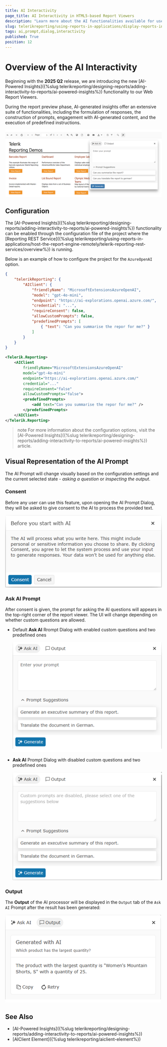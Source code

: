 ```yaml
---
title: AI Interactivity
page_title: AI Interactivity in HTML5-based Report Viewers
description: "Learn more about the AI functionalities available for use in the HTML5-based Report Viewers in Telerik Reporting."
slug: telerikreporting/using-reports-in-applications/display-reports-in-applications/web-application/ai-interactivity
tags: ai,prompt,dialog,interactivity
published: True
position: 12
---
```



# Overview of the AI Interactivity

Beginning with the **2025 Q2** release, we are introducing the new [AI-Powered Insights]({%slug telerikreporting/designing-reports/adding-interactivity-to-reports/ai-powered-insights%}) functionality to our Web Report Viewers.

During the report preview phase, AI-generated insights offer an extensive suite of functionalities, including the formulation of responses, the construction of prompts, engagement with AI-generated content, and the execution of predefined instructions.

![An image of the HTML5 Report Viewer with the AI-Powered Insights Dialog being opened](images/HTML5ReportViewer/ai-prompt-and-sass-viewer.png)

## Configuration

The [AI-Powered Insights]({%slug telerikreporting/designing-reports/adding-interactivity-to-reports/ai-powered-insights%}) functionality can be enabled through the configuration file of the project where the [Reporting REST Service]({%slug telerikreporting/using-reports-in-applications/host-the-report-engine-remotely/telerik-reporting-rest-services/overview%}) is running.

Below is an example of how to configure the project for the `AzureOpenAI` option.

````JSON
{
	"telerikReporting": {
		"AIClient": {
			"friendlyName": "MicrosoftExtensionsAzureOpenAI",
			"model": "gpt-4o-mini",
			"endpoint": "https://ai-explorations.openai.azure.com/",
			"credential": "...",
			"requireConsent": false,
			"allowCustomPrompts": false,
			"predefinedPrompts": [
				{ "text": "Can you summarise the repor for me?" }
			]
		}
	}
}
````
````XML
<Telerik.Reporting>
	<AIClient
		friendlyName="MicrosoftExtensionsAzureOpenAI"
		model="gpt-4o-mini"
		endpoint="https://ai-explorations.openai.azure.com/"
		credential="..."
		requireConsent="false"
		allowCustomPrompts="false">
		<predefinedPrompts>
			<add text="Can you summarise the repor for me?" />
		</predefinedPrompts>
	</AIClient>
</Telerik.Reporting>
````

>note For more information about the configuration options, visit the [AI-Powered Insights]({%slug telerikreporting/designing-reports/adding-interactivity-to-reports/ai-powered-insights%}) article. 

## Visual Representation of the AI Prompt

The AI Prompt will change visually based on the configuration settings and the current selected state - *asking a question* or *inspecting the output*.

### Consent

Before any user can use this feature, upon opening the AI Prompt Dialog, they will be asked to give consent to the AI to process the provided text.

![An Image of how the AI Prompt Consent Dialog Appears in the HTML5-based Report Viewers](images/HTML5ReportViewer/ai-consent.png)

### Ask AI Prompt

After consent is given, the prompt for asking the AI questions will appears in the top-right corner of the report viewer. The UI will change depending on whether custom questions are allowed.

- Default **Ask AI** Rrompt Dialog with enabled custom questions and two predefined ones

	![An Image of how the Ask AI Prompt will look with enabled custom questions and two predefined ones in the HTML5-based Report Viewers](images/HTML5ReportViewer/ai-prompt.png)

- **Ask AI** Prompt Dialog with disabled custom questions and two predefined ones

	![An Image of how the Ask AI Prompt will look with disabled custom questions and two predefined ones in the HTML5-based Report Viewers](images/HTML5ReportViewer/ai-disabled-customPromt.png)

### Output

The **Output** of the AI processor will be displayed in the `Output` tab of the `Ask AI` Prompt after the result has been generated:

![An Image of how the Ask AI Prompt will look when the output has been generated in the HTML5-based Report Viewers](images/HTML5ReportViewer/ai-output.png)
## See Also

* [AI-Powered Insights]({%slug telerikreporting/designing-reports/adding-interactivity-to-reports/ai-powered-insights%})
* [AIClient Element]({%slug telerikreporting/aiclient-element%})